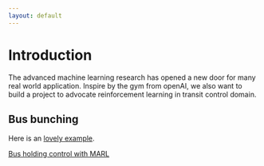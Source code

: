 ```yaml
---
layout: default
---
```


# Introduction

The advanced machine learning research has opened a new door for many real world application. 
Inspire by the gym from openAI, we also want to build a project to advocate reinforcement learning in transit control domain.

## Bus bunching

Here is an [lovely example](https://setosa.io/bus/). 

[Bus holding control with MARL](_layouts/visualize.html)

